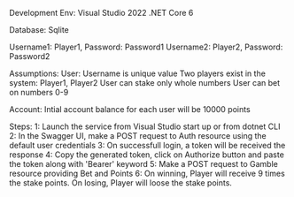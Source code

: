 ﻿Development Env: 
Visual Studio 2022
.NET Core 6

Database: 
Sqlite

Username1: Player1, Password: Password1
Username2: Player2, Password: Password2

Assumptions:
User:
Username is unique value
Two players exist in the system: Player1, Player2
User can stake only whole numbers
User can bet on numbers 0-9

Account:
Intial account balance for each user will be 10000 points

Steps:
1: Launch the service from Visual Studio start up or from dotnet CLI 
2: In the Swagger UI, make a POST request to Auth resource using the default user credentials
3: On successfull login, a token will be received the response
4: Copy the generated token, click on Authorize button and paste the token along with 'Bearer' keyword
5: Make a POST request to Gamble resource providing Bet and Points
6: On winning, Player will receive 9 times the stake points. On losing, Player will loose the stake points.